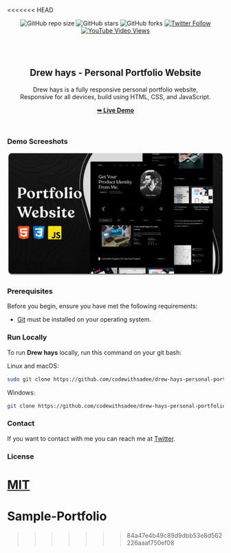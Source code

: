 <<<<<<< HEAD
<div align="center">
  
  ![GitHub repo size](https://img.shields.io/github/repo-size/codewithsadee/drew-hays-personal-portfolio)
  ![GitHub stars](https://img.shields.io/github/stars/codewithsadee/drew-hays-personal-portfolio?style=social)
  ![GitHub forks](https://img.shields.io/github/forks/codewithsadee/drew-hays-personal-portfolio?style=social)
[![Twitter Follow](https://img.shields.io/twitter/follow/codewithsadee_?style=social)](https://twitter.com/intent/follow?screen_name=codewithsadee_)
  [![YouTube Video Views](https://img.shields.io/youtube/views/lzledoZLFBQ?style=social)](https://youtu.be/lzledoZLFBQ)

  <br />
  <br />

  <h2 align="center">Drew hays - Personal Portfolio Website</h2>

  Drew hays is a fully responsive personal portfolio website, <br />Responsive for all devices, build using HTML, CSS, and JavaScript.

  <a href="https://codewithsadee.github.io/drew-hays-personal-portfolio/"><strong>➥ Live Demo</strong></a>

</div>

<br />

### Demo Screeshots

![Drew hays Desktop Demo](./readme-images/desktop.png "Desktop Demo")

### Prerequisites

Before you begin, ensure you have met the following requirements:

* [Git](https://git-scm.com/downloads "Download Git") must be installed on your operating system.

### Run Locally

To run **Drew hays** locally, run this command on your git bash:

Linux and macOS:

```bash
sudo git clone https://github.com/codewithsadee/drew-hays-personal-portfolio.git
```

Windows:

```bash
git clone https://github.com/codewithsadee/drew-hays-personal-portfolio.git
```

### Contact

If you want to contact with me you can reach me at [Twitter](https://www.twitter.com/codewithsadee).

### License

[MIT](https://choosealicense.com/licenses/mit/)
=======
# Sample-Portfolio
>>>>>>> 84a47e4b49c89d9dbb53e8d562226aaaf750ef08
